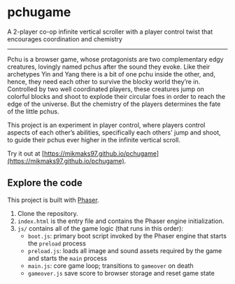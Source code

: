 # pchugame
A 2-player co-op infinite vertical scroller with a player control twist that encourages coordination and chemistry

--- 

Pchu is a browser game, whose protagonists are two complementary edgy creatures, lovingly named pchus after the sound they evoke. Like their archetypes Yin and Yang there is a bit of one pchu inside the other, and, hence, they need each other to survive the blocky world they’re in. Controlled by two well coordinated players, these creatures jump on colorful blocks and shoot to explode their circular foes in order to reach the edge of the universe. But the chemistry of the players determines the fate of the little pchus.

This project is an experiment in player control, where players control aspects of each other’s abilities, specifically each others' jump and shoot, to guide their pchus ever higher in the infinite vertical scroll.

Try it out at [https://mikmaks97.github.io/pchugame](https://mikmaks97.github.io/pchugame).

## Explore the code
This project is built with [Phaser](https://phaser.io).

1. Clone the repository.
2. `index.html` is the entry file and contains the Phaser engine initialization.
3. `js/` contains all of the game logic (that runs in this order):
    - `boot.js`: primary boot script invoked by the Phaser engine that starts the `preload` process
    - `preload.js`: loads all image and sound assets required by the game and starts the `main` process
    - `main.js`: core game loop; transitions to `gameover` on death
    - `gameover.js` save score to browser storage and reset game state

